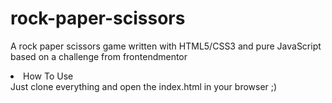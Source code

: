 # rock-paper-scissors
A rock paper scissors game written with HTML5/CSS3 and pure JavaScript based on a challenge from frontendmentor

<li> How To Use </li>
Just clone everything and open the index.html in your browser ;)
